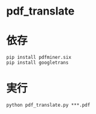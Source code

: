 # pdf_translate

# 依存
`pip install pdfminer.six`  
`pip install googletrans`

# 実行
`python pdf_translate.py ***.pdf`
